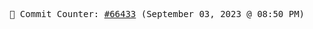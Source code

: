 <p align="center">
    <samp>
        📮 Commit Counter: <a href="https://github.com/Javascript-void0/Javascript-void0/commits/main">#66433</a> (September 03, 2023 @ 08:50 PM)
    </samp>
</p>